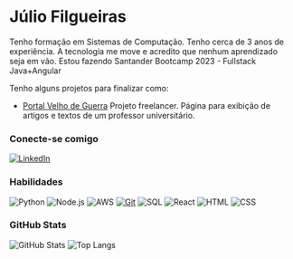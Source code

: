 

# Júlio Filgueiras
Tenho formação em Sistemas de Computação. Tenho cerca de 3 anos de experiência.
A tecnologia me move e acredito que nenhum aprendizado seja em vão.
Estou fazendo Santander Bootcamp 2023 - Fullstack Java+Angular

Tenho alguns projetos para finalizar como:
 - [Portal Velho de Guerra](https:www.velhodeguerra.com.br) Projeto freelancer. Página para exibição de artigos e textos de um professor universitário.

### Conecte-se comigo
[![LinkedIn](https://img.shields.io/badge/-LinkedIn-000?style=for-the-badge&logo=linkedin&logoColor=30A3DC)](https://www.linkedin.com/in/júlio-filgueiras-974a6b136/)


### Habilidades
![Python](https://img.shields.io/badge/python-blue)
![Node.js](https://img.shields.io/badge/node-blue)
![AWS](https://img.shields.io/badge/aws-blue)
[![Git](https://img.shields.io/badge/Git-000?style=for-the-badge&logo=git&logoColor=E94D5F)](https://git-scm.com/doc)
![SQL](https://img.shields.io/badge/SQL-blue)
![React](https://img.shields.io/badge/React-blue)
![HTML](https://img.shields.io/badge/HTML-blue)
![CSS](https://img.shields.io/badge/CSS-blue)

### GitHub Stats
![GitHub Stats](https://github-readme-stats.vercel.app/api?username=filgueirasjulio&theme=transparent&bg_color=000&border_color=30A3DC&show_icons=true&icon_color=30A3DC&title_color=E94D5F&text_color=FFF)
![Top Langs](https://github-readme-stats-git-masterrstaa-rickstaa.vercel.app/api/top-langs/?username=filgueirasjulio&layout=compact&bg_color=000&border_color=30A3DC&title_color=E94D5F&text_color=FFF)


